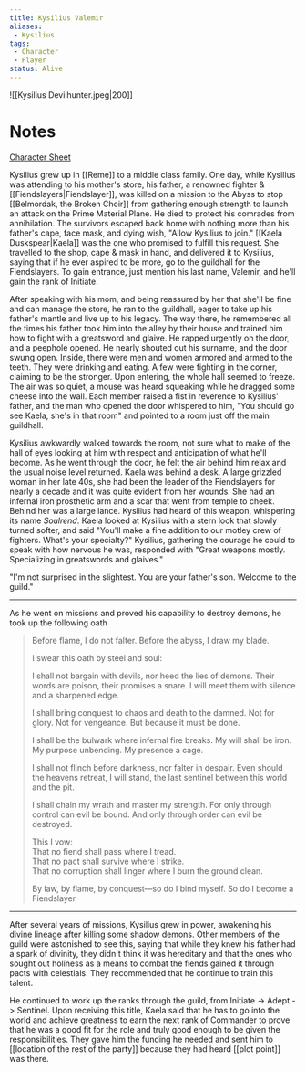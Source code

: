 ```yaml
---
title: Kysilius Valemir
aliases:
 - Kysilius
tags: 
 - Character
 - Player
status: Alive
---
```

![[Kysilius Devilhunter.jpeg|200]]
# Notes

[Character Sheet](https://www.dndbeyond.com/characters/150170811)

Kysilius grew up in [[Reme]] to a middle class family. One day, while Kysilius was attending to his mother's store, his father, a renowned fighter & [[Fiendslayers|Fiendslayer]], was killed on a mission to the Abyss to stop [[Belmordak, the Broken Choir]] from gathering enough strength to launch an attack on the Prime Material Plane. He died to protect his comrades from annihilation. The survivors escaped back home with nothing more than his father's cape, face mask, and dying wish, "Allow Kysilius to join." [[Kaela Duskspear|Kaela]] was the one who promised to fulfill this request. She travelled to the shop, cape & mask in hand, and delivered it to Kysilius, saying that if he ever aspired to be more, go to the guildhall for the Fiendslayers. To gain entrance, just mention his last name, Valemir, and he'll gain the rank of Initiate. 

After speaking with his mom, and being reassured by her that she'll be fine and can manage the store, he ran to the guildhall, eager to take up his father's mantle and live up to his legacy. The way there, he remembered all the times his father took him into the alley by their house and trained him how to fight with a greatsword and glaive. He rapped urgently on the door, and a peephole opened. He nearly shouted out his surname, and the door swung open. Inside, there were men and women armored and armed to the teeth. They were drinking and eating. A few were fighting in the corner, claiming to be the stronger. Upon entering, the whole hall seemed to freeze. The air was so quiet, a mouse was heard squeaking while he dragged some cheese into the wall. Each member raised a fist in reverence to Kysilius' father, and the man who opened the door whispered to him, "You should go see Kaela, she's in that room" and pointed to a room just off the main guildhall. 

Kysilius awkwardly walked towards the room, not sure what to make of the hall of eyes looking at him with respect and anticipation of what he'll become. As he went through the door, he felt the air behind him relax and the usual noise level returned. Kaela was behind a desk. A large grizzled woman in her late 40s, she had been the leader of the Fiendslayers for nearly a decade and it was quite evident from her wounds. She had an infernal iron prosthetic arm and a scar that went from temple to cheek. Behind her was a large lance. Kysilius had heard of this weapon, whispering its name *Soulrend*. Kaela looked at Kysilius with a stern look that slowly turned softer, and said "You'll make a fine addition to our motley crew of fighters. What's your specialty?" Kysilius, gathering the courage he could to speak with how nervous he was, responded with "Great weapons mostly. Specializing in greatswords and glaives." 

"I'm not surprised in the slightest. You are your father's son. Welcome to the guild."

---

As he went on missions and proved his capability to destroy demons, he took up the following oath

> Before flame, I do not falter. Before the abyss, I draw my blade.
> 
> I swear this oath by steel and soul:
> 
> I shall not bargain with devils, nor heed the lies of demons.
> Their words are poison, their promises a snare. I will meet them with silence and a sharpened edge.
>
> I shall bring conquest to chaos and death to the damned.
> Not for glory. Not for vengeance. But because it must be done.
>
> I shall be the bulwark where infernal fire breaks.
> My will shall be iron. My purpose unbending. My presence a cage.
>
> I shall not flinch before darkness, nor falter in despair.
> Even should the heavens retreat, I will stand, the last sentinel between this world and the pit.
>
> I shall chain my wrath and master my strength.
> For only through control can evil be bound. And only through order can evil be destroyed.
>
> This I vow:  
> That no fiend shall pass where I tread.  
> That no pact shall survive where I strike.  
> That no corruption shall linger where I burn the ground clean.
>
> By law, by flame, by conquest—so do I bind myself. So do I become a Fiendslayer

---

After several years of missions, Kysilius grew in power, awakening his divine lineage after killing some shadow demons. Other members of the guild were astonished to see this, saying that while they knew his father had a spark of divinity, they didn't think it was hereditary and that the ones who sought out holiness as a means to combat the fiends gained it through pacts with celestials. They recommended that he continue to train this talent. 

He continued to work up the ranks through the guild, from Initiate -> Adept -> Sentinel. Upon receiving this title, Kaela said that he has to go into the world and achieve greatness to earn the next rank of Commander to prove that he was a good fit for the role and truly good enough to be given the responsibilities. They gave him the funding he needed and sent him to [[location of the rest of the party]] because they had heard [[plot point]] was there. 